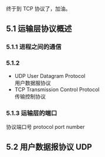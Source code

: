 终于到 TCP 协议了，加油。


## 5.1 运输层协议概述
### 5.1.1 进程之间的通信

### 5.1.2
* UDP User Datagram Protocol  
用户数据服协议
* TCP Transmission Control Protocol  
传输控制协议

### 5.1.3 运输层的端口
协议端口号 protocol port number  


## 5.2 用户数据报协议 UDP